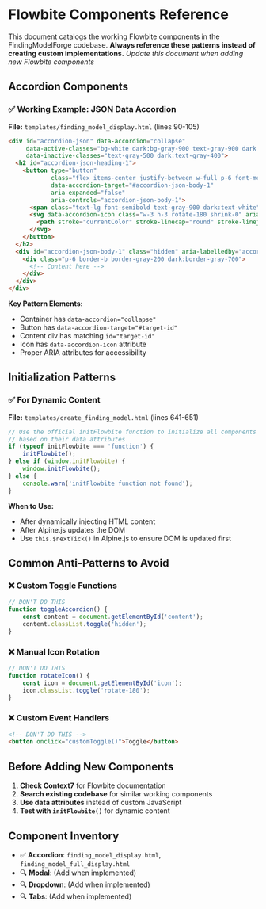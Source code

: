# Flowbite Components Reference

This document catalogs the working Flowbite components in the FindingModelForge codebase. **Always reference these patterns instead of creating custom implementations.** *Update this document when adding new Flowbite components*

## Accordion Components

### ✅ Working Example: JSON Data Accordion

**File:** `templates/finding_model_display.html` (lines 90-105)

```html
<div id="accordion-json" data-accordion="collapse"
     data-active-classes="bg-white dark:bg-gray-900 text-gray-900 dark:text-white"
     data-inactive-classes="text-gray-500 dark:text-gray-400">
  <h2 id="accordion-json-heading-1">
    <button type="button"
            class="flex items-center justify-between w-full p-6 font-medium rtl:text-right text-gray-500 border-b border-gray-200 dark:border-gray-700 dark:text-gray-400 gap-3 hover:bg-gray-50 dark:hover:bg-gray-700 focus:ring-4 focus:ring-gray-200 dark:focus:ring-gray-800"
            data-accordion-target="#accordion-json-body-1"
            aria-expanded="false"
            aria-controls="accordion-json-body-1">
      <span class="text-lg font-semibold text-gray-900 dark:text-white">JSON Data</span>
      <svg data-accordion-icon class="w-3 h-3 rotate-180 shrink-0" aria-hidden="true" xmlns="http://www.w3.org/2000/svg" fill="none" viewBox="0 0 10 6">
        <path stroke="currentColor" stroke-linecap="round" stroke-linejoin="round" stroke-width="2" d="M9 5 5 1 1 5"/>
      </svg>
    </button>
  </h2>
  <div id="accordion-json-body-1" class="hidden" aria-labelledby="accordion-json-heading-1">
    <div class="p-6 border-b border-gray-200 dark:border-gray-700">
      <!-- Content here -->
    </div>
  </div>
</div>
```

**Key Pattern Elements:**

- Container has `data-accordion="collapse"`
- Button has `data-accordion-target="#target-id"`
- Content div has matching `id="target-id"`
- Icon has `data-accordion-icon` attribute
- Proper ARIA attributes for accessibility

## Initialization Patterns

### ✅ For Dynamic Content

**File:** `templates/create_finding_model.html` (lines 641-651)

```javascript
// Use the official initFlowbite function to initialize all components
// based on their data attributes
if (typeof initFlowbite === 'function') {
    initFlowbite();
} else if (window.initFlowbite) {
    window.initFlowbite();
} else {
    console.warn('initFlowbite function not found');
}
```

**When to Use:**

- After dynamically injecting HTML content
- After Alpine.js updates the DOM
- Use `this.$nextTick()` in Alpine.js to ensure DOM is updated first

## Common Anti-Patterns to Avoid

### ❌ Custom Toggle Functions

```javascript
// DON'T DO THIS
function toggleAccordion() {
    const content = document.getElementById('content');
    content.classList.toggle('hidden');
}
```

### ❌ Manual Icon Rotation

```javascript
// DON'T DO THIS
function rotateIcon() {
    const icon = document.getElementById('icon');
    icon.classList.toggle('rotate-180');
}
```

### ❌ Custom Event Handlers

```html
<!-- DON'T DO THIS -->
<button onclick="customToggle()">Toggle</button>
```

## Before Adding New Components

1. **Check Context7** for Flowbite documentation
2. **Search existing codebase** for similar working components
3. **Use data attributes** instead of custom JavaScript
4. **Test with `initFlowbite()`** for dynamic content

## Component Inventory

- ✅ **Accordion**: `finding_model_display.html`, `finding_model_full_display.html`
- 🔍 **Modal**: (Add when implemented)
- 🔍 **Dropdown**: (Add when implemented)
- 🔍 **Tabs**: (Add when implemented)
